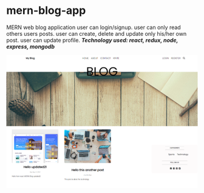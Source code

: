 # mern-blog-app
MERN web blog application 
user can login/signup. 
user can only read others users posts. 
user can create, delete and update only his/her own post. 
user can update profile. 
***Technology used: react, redux, node, express, mongodb***

![](backend/images/websiteView.png)


